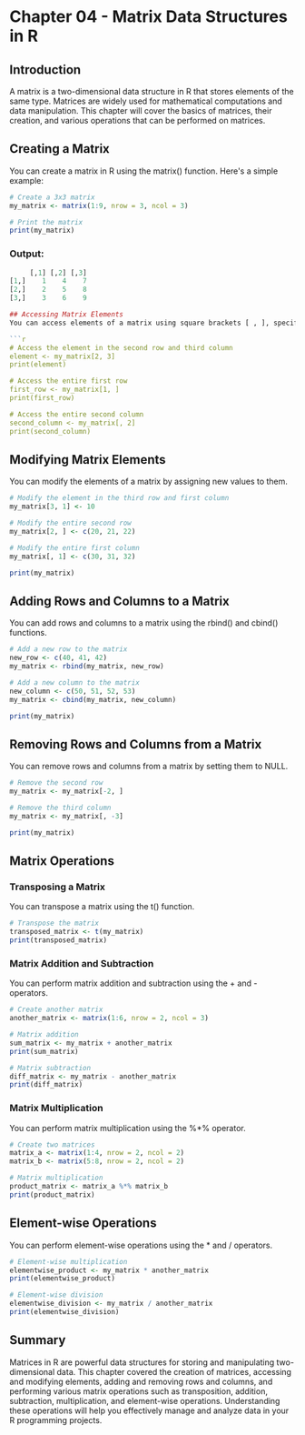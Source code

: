 # Chapter 04 - Matrix Data Structures in R
## Introduction
A matrix is a two-dimensional data structure in R that stores elements of the same type. Matrices are widely used for mathematical computations and data manipulation. This chapter will cover the basics of matrices, their creation, and various operations that can be performed on matrices.

## Creating a Matrix
You can create a matrix in R using the matrix() function. Here's a simple example:

```r
# Create a 3x3 matrix
my_matrix <- matrix(1:9, nrow = 3, ncol = 3)

# Print the matrix
print(my_matrix)
```
### Output:

```r
     [,1] [,2] [,3]
[1,]    1    4    7
[2,]    2    5    8
[3,]    3    6    9

## Accessing Matrix Elements
You can access elements of a matrix using square brackets [ , ], specifying the row and column indices.

```r
# Access the element in the second row and third column
element <- my_matrix[2, 3]
print(element)

# Access the entire first row
first_row <- my_matrix[1, ]
print(first_row)

# Access the entire second column
second_column <- my_matrix[, 2]
print(second_column)
```
## Modifying Matrix Elements
You can modify the elements of a matrix by assigning new values to them.

```r
# Modify the element in the third row and first column
my_matrix[3, 1] <- 10

# Modify the entire second row
my_matrix[2, ] <- c(20, 21, 22)

# Modify the entire first column
my_matrix[, 1] <- c(30, 31, 32)

print(my_matrix)
```

## Adding Rows and Columns to a Matrix
You can add rows and columns to a matrix using the rbind() and cbind() functions.

```r
# Add a new row to the matrix
new_row <- c(40, 41, 42)
my_matrix <- rbind(my_matrix, new_row)

# Add a new column to the matrix
new_column <- c(50, 51, 52, 53)
my_matrix <- cbind(my_matrix, new_column)

print(my_matrix)
```

## Removing Rows and Columns from a Matrix
You can remove rows and columns from a matrix by setting them to NULL.

```r
# Remove the second row
my_matrix <- my_matrix[-2, ]

# Remove the third column
my_matrix <- my_matrix[, -3]

print(my_matrix)
```

## Matrix Operations
### Transposing a Matrix
You can transpose a matrix using the t() function.

```r
# Transpose the matrix
transposed_matrix <- t(my_matrix)
print(transposed_matrix)
```

### Matrix Addition and Subtraction
You can perform matrix addition and subtraction using the + and - operators.

```r
# Create another matrix
another_matrix <- matrix(1:6, nrow = 2, ncol = 3)

# Matrix addition
sum_matrix <- my_matrix + another_matrix
print(sum_matrix)

# Matrix subtraction
diff_matrix <- my_matrix - another_matrix
print(diff_matrix)
```

### Matrix Multiplication
You can perform matrix multiplication using the %*% operator.

```r
# Create two matrices
matrix_a <- matrix(1:4, nrow = 2, ncol = 2)
matrix_b <- matrix(5:8, nrow = 2, ncol = 2)

# Matrix multiplication
product_matrix <- matrix_a %*% matrix_b
print(product_matrix)
```

## Element-wise Operations
You can perform element-wise operations using the * and / operators.

```r
# Element-wise multiplication
elementwise_product <- my_matrix * another_matrix
print(elementwise_product)

# Element-wise division
elementwise_division <- my_matrix / another_matrix
print(elementwise_division)
```

## Summary
Matrices in R are powerful data structures for storing and manipulating two-dimensional data. This chapter covered the creation of matrices, accessing and modifying elements, adding and removing rows and columns, and performing various matrix operations such as transposition, addition, subtraction, multiplication, and element-wise operations. Understanding these operations will help you effectively manage and analyze data in your R programming projects.

